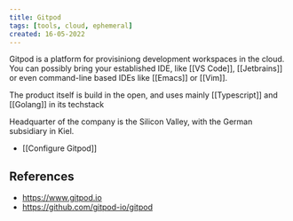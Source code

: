 ```yaml
---
title: Gitpod
tags: [tools, cloud, ephemeral]
created: 16-05-2022
---
```


Gitpod is a platform for provisiniong development workspaces in the cloud. You can possibly bring your established IDE, like [[VS Code]], [[Jetbrains]] or even command-line based IDEs like [[Emacs]] or [[Vim]].

The product itself is build in the open, and uses mainly [[Typescript]] and [[Golang]] in its techstack

Headquarter of the company is the Silicon Valley, with the German subsidiary in Kiel.

- [[Configure Gitpod]]

## References
- https://www.gitpod.io
- https://github.com/gitpod-io/gitpod